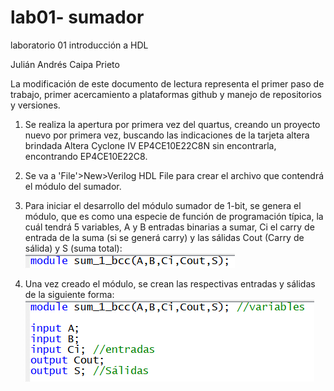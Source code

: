 # lab01- sumador 
laboratorio 01 introducción a HDL
	
Julián Andrés Caipa Prieto

La modificación de este documento de lectura representa el primer paso de trabajo, primer acercamiento a plataformas github y manejo de repositorios y versiones.


1. Se realiza la apertura por primera vez del quartus, creando un proyecto nuevo por primera vez, buscando las indicaciones de la tarjeta altera brindada 
Altera Cyclone IV EP4CE10E22C8N sin encontrarla, encontrando EP4CE10E22C8.

2. Se va a 'File'>New>Verilog HDL File para crear el archivo que contendrá el módulo del sumador. 

3. Para iniciar el desarrollo del módulo sumador de 1-bit, se genera el módulo, que es como una especie de función de programación típica, la cuál tendrá
5 variables, A y B entradas binarias a sumar, Ci el carry de entrada de la suma (si se generá carry) y las sálidas Cout (Carry de sálida) y S (suma total):
![g1](g1.png)

4. Una vez creado el módulo, se crean las respectivas entradas y sálidas de la siguiente forma:
![g2](g2.png)
